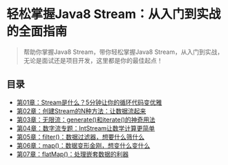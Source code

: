 # 轻松掌握Java8 Stream：从入门到实战的全面指南

> 帮助你掌握Java8 Stream，带你轻松掌握Java8 Stream，从入门到实战，无论是面试还是项目开发，这里都是你的最佳起点！

## 目录

- [第01章：Stream是什么？5分钟让你的循环代码变优雅](docs/chapter-01-第01章：Stream是什么？5分钟让你的循环代码变优雅.md)
- [第02章：创建Stream的N种方法：让数据流起来](docs/chapter-02-第02章：创建Stream的N种方法：让数据流起来.md)
- [第03章：无限流：generate()和iterate()的神奇用法](docs/chapter-03-第03章：无限流：generate()和iterate()的神奇用法.md)
- [第04章：数字流专题：IntStream让数学计算更简单](docs/chapter-04-第04章：数字流专题：IntStream让数学计算更简单.md)
- [第05章：filter()：数据过滤器，想要什么筛什么](docs/chapter-05-第05章：filter()：数据过滤器，想要什么筛什么.md)
- [第06章：map()：数据变形金刚，想变什么变什么](docs/chapter-06-第06章：map()：数据变形金刚，想变什么变什么.md)
- [第07章：flatMap()：处理嵌套数据的利器](docs/chapter-07-第07章：flatMap()：处理嵌套数据的利器.md)